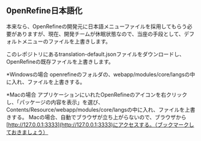 ## 0penRefine日本語化

本来なら、OpenRefineの開発元に日本語メニューファイルを採用してもらう必要がありますが、現在、開発チームが休眠状態なので、当座の手段として、デフォルトメニューのファイルを上書きします。

このレポジトリにあるtranslation-default.jsonファイルをダウンロードし、OpenRefineの既存ファイルを上書きします。

*Windowsの場合
    openrefineのフォルダの、webapp/modules/core/langsの中に入れ、ファイルを上書きする。

*Macの場合
    アプリケーションにいれたOpenRefineのアイコンを右クリックし、「パッケージの内容を表示」を選び、Contents/Resource/webapp/modules/core/langsの中に入れ、ファイルを上書きする。
    Macの場合、自動でブラウザが立ち上がらないので、ブラウザから[http://127.0.0.1:3333](http://127.0.0.1:3333)にアクセスする。（ブックマークしておきましょう）
